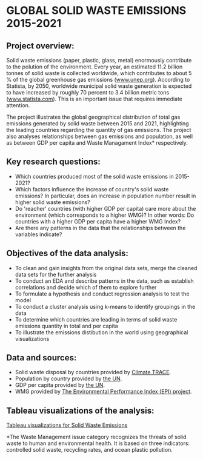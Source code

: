 # GLOBAL SOLID WASTE EMISSIONS 2015-2021

## Project overview: 
Solid waste emissions (paper, plastic, glass, metal) enormously contribute to the polution of the environment. Every year, an estimated 11.2 billion tonnes of solid waste is collected worldwide, which contributes to about 5 % of the global greenhouse gas emissions (www.unep.org). 
According to Statista, by 2050, worldwide municipal solid waste generation is expected to have increased by roughly 70 percent to 3.4 billion metric tons (www.statista.com). This is an important issue that requires immediate attention. 

The project illustrates the global geographical distribution of total gas emissions generated by solid waste between 2015 and 2021, highlighting the leading countries regarding the quantity of gas emissions. The project also analyses relationships between gas emissions and population, as well as between GDP per capita and Waste Managament Index* respectively. 

## Key research questions:

- Which countries produced most of the solid waste emissions in 2015-2021?
- Which factors influence the increase of country's solid waste emissions? In particular, does an increase in population number result in higher solid waste emissions? 
- Do 'reacher' countries (with higher GDP per capita) care more about the environment (which corresponds to a higher WMG)? In other words: Do countries with a higher GDP per capita have a higher WMG Index?
- Are there any patterns in the data that the relationships between the variables indicate? 

## Objectives of the data analysis: 
- To clean and gain insights from the original data sets, merge the cleaned data sets for the further analysis
- To conduct an EDA and describe patterns in the data, such as establish correlations and decide which of them to explore further
- To formulate a hypothesis and conduct regression analysis to test the model
- To conduct a cluster analysis using k-means to identify groupings in the data 
- To determine which countries are leading in terms of solid waste emissions quantity in total and per capita
- To illustrate the emissions distibution in the world using geographical visualizations
  
## Data and sources:
- Solid waste disposal by countries provided by [Climate TRACE](https://climatetrace.org/downloads).
- Population by country provided by [the UN](https://stats.oecd.org/).
- GDP per capita provided by [the UN](https://stats.oecd.org/).
- WMG provided by [The Environmental Performance Index (EPI) project](https://epi.yale.edu/downloads).

## Tableau visualizations of the analysis:

[Tableau visualizations for Solid Waste Emissions](https://public.tableau.com/views/GlobalSolidWasteEmissions2015-2021/Story1?:language=en-US&:display_count=n&:origin=viz_share_link)


*The Waste Management issue category recognizes the threats of solid waste to human and environmental health. It is based on three indicators: controlled solid waste, recycling rates, and ocean plastic pollution.
